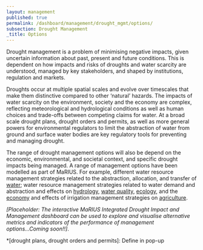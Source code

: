 ```yaml
---
layout: management
published: true
permalink: /dashboard/management/drought_mgmt/options/
subsection: Drought Management
_title: Options
---
```


Drought management is a problem of minimising negative impacts, given uncertain information about past, present and future conditions. This is dependent on how impacts and risks of droughts and water scarcity are understood, managed by key stakeholders, and shaped by institutions, regulation and markets.

Droughts occur at multiple spatial scales and evolve over timescales that make them distinctive compared to other ‘natural’ hazards. The impacts of water scarcity on the environment, society and the economy are complex, reflecting meteorological and hydrological conditions as well as human choices and trade-offs between competing claims for water. At a broad scale drought plans, drought orders and permits, as well as more general powers for environmental regulators to limit the abstraction of water from ground and surface water bodies are key regulatory tools for preventing and managing drought.

The range of drought management options will also be depend on the economic, environmental, and societal context, and specific drought impacts being managed. A range of management options have been modelled as part of MaRIUS. For example, different water resource management strategies related to the abstraction, allocation, and transfer of [water](https://5j4.github.io/mariusdroughtproject.org/dashboard/management/water_use_scarcity/); water resource management strategies related to water demand and abstraction and effects on [hydrology](https://5j4.github.io/mariusdroughtproject.org/dashboard/management/hydrological_response/), [water quality](https://5j4.github.io/mariusdroughtproject.org/dashboard/management/drought_impacts/water_quality/), [ecology](https://5j4.github.io/mariusdroughtproject.org/dashboard/management/drought_impacts/ecology/), and the [economy](https://5j4.github.io/mariusdroughtproject.org/dashboard/management/drought_impacts/economy/) and effects of irrigation management strategies on [agriculture](https://5j4.github.io/mariusdroughtproject.org/dashboard/management/drought_impacts/agriculture/).

_[Placeholder: The interactive MaRIUS Integrated Drought Impact and Management dashboard can be used to explore and visualise alternative metrics and indicators of the performance of management options...Coming soon!!]_.

*[drought plans, drought orders and permits]: Define in pop-up